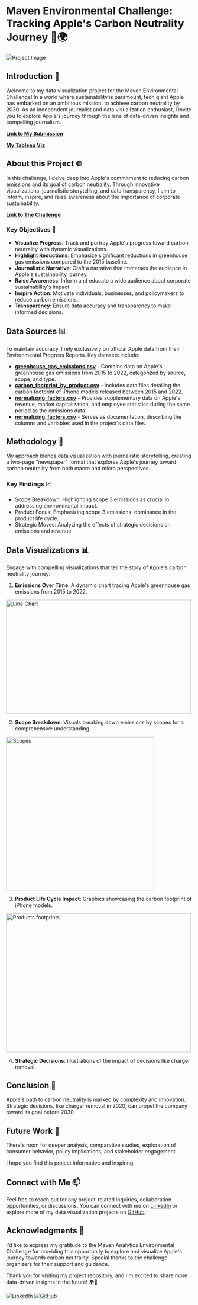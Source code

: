 # Maven Environmental Challenge: Tracking Apple's Carbon Neutrality Journey 🍏🌍

![Project Image](https://github.com/AmirFARES/Apple-Carbon-Neutral-Progress-Visualization/blob/main/imgs/apple%20company.jpg)

## Introduction 🌟

Welcome to my data visualization project for the Maven Environmental Challenge! In a world where sustainability is paramount, tech giant Apple has embarked on an ambitious mission: to achieve carbon neutrality by 2030. As an independent journalist and data visualization enthusiast, I invite you to explore Apple's journey through the lens of data-driven insights and compelling journalism.

**[Link to My Submission](https://mavenanalytics.io/project/9352)**

**[My Tableau Viz](https://public.tableau.com/views/MavenEnvironmentalChallengeApplesGreenhouseGasEmissions/Page1?:language=en-US&:display_count=n&:origin=viz_share_link)**

## About this Project 🌐

In this challenge, I delve deep into Apple's commitment to reducing carbon emissions and its goal of carbon neutrality. Through innovative visualizations, journalistic storytelling, and data transparency, I aim to inform, inspire, and raise awareness about the importance of corporate sustainability.

**[Link to The Challenge](https://mavenanalytics.io/challenges/maven-environmental-challenge/27)**

### Key Objectives 🎯

- **Visualize Progress**: Track and portray Apple's progress toward carbon neutrality with dynamic visualizations.
- **Highlight Reductions**: Emphasize significant reductions in greenhouse gas emissions compared to the 2015 baseline.
- **Journalistic Narrative**: Craft a narrative that immerses the audience in Apple's sustainability journey.
- **Raise Awareness**: Inform and educate a wide audience about corporate sustainability's impact.
- **Inspire Action**: Motivate individuals, businesses, and policymakers to reduce carbon emissions.
- **Transparency**: Ensure data accuracy and transparency to make informed decisions.

## Data Sources 📊

To maintain accuracy, I rely exclusively on official Apple data from their Environmental Progress Reports. Key datasets include:

- [**greenhouse_gas_emissions.csv**](./data/apple_emissions/greenhouse_gas_emissions.csv) - Contains data on Apple's greenhouse gas emissions from 2015 to 2022, categorized by source, scope, and type.
- [**carbon_footprint_by_product.csv**](./data/apple_emissions/carbon_footprint_by_product.csv) - Includes data files detailing the carbon footprint of iPhone models released between 2015 and 2022.
- [**normalizing_factors.csv**](./data/apple_emissions/normalizing_factors.csv) - Provides supplementary data on Apple's revenue, market capitalization, and employee statistics during the same period as the emissions data.
- [**normalizing_factors.csv**](./data/data_dictionary.csv) - Serves as documentation, describing the columns and variables used in the project's data files.

## Methodology 🚀

My approach blends data visualization with journalistic storytelling, creating a two-page "newspaper" format that explores Apple's journey toward carbon neutrality from both macro and micro perspectives.

### Key Findings 📈

- Scope Breakdown: Highlighting scope 3 emissions as crucial in addressing environmental impact.
- Product Focus: Emphasizing scope 3 emissions' dominance in the product life cycle.
- Strategic Moves: Analyzing the effects of strategic decisions on emissions and revenue.

## Data Visualizations 📊

Engage with compelling visualizations that tell the story of Apple's carbon neutrality journey:

1. **Emissions Over Time**: A dynamic chart tracing Apple's greenhouse gas emissions from 2015 to 2022.
<img src="https://github.com/AmirFARES/Apple-Carbon-Neutral-Progress-Visualization/blob/main/imgs/line%20chart.png" alt="Line Chart" width="500" height="308">

2. **Scope Breakdown**: Visuals breaking down emissions by scopes for a comprehensive understanding.
<img src="https://github.com/AmirFARES/Apple-Carbon-Neutral-Progress-Visualization/blob/main/imgs/scopes.png" alt="Scopes" width="400" height="415">

3. **Product Life Cycle Impact**: Graphics showcasing the carbon footprint of iPhone models.
<img src="https://github.com/AmirFARES/Apple-Carbon-Neutral-Progress-Visualization/blob/main/imgs/prodcts%20footprints.png" alt="Products footprints" width="500" height="375">

4. **Strategic Decisions**: Illustrations of the impact of decisions like charger removal.

## Conclusion 🌱

Apple's path to carbon neutrality is marked by complexity and innovation. Strategic decisions, like charger removal in 2020, can propel the company toward its goal before 2030.

## Future Work 🚧

There's room for deeper analysis, comparative studies, exploration of consumer behavior, policy implications, and stakeholder engagement.

I hope you find this project informative and inspiring.

## Connect with Me 📫

Feel free to reach out for any project-related inquiries, collaboration opportunities, or discussions. You can connect with me on [LinkedIn](https://www.linkedin.com/in/amir-f) or explore more of my data visualization projects on [GitHub](https://github.com/AmirFARES).

## Acknowledgments 🙏

I'd like to express my gratitude to the Maven Analytics Environmental Challenge for providing this opportunity to explore and visualize Apple's journey towards carbon neutrality. Special thanks to the challenge organizers for their support and guidance.

Thank you for visiting my project repository, and I'm excited to share more data-driven insights in the future! 🌍🍏

[![LinkedIn](https://img.shields.io/badge/LinkedIn-Connect-blue)](https://www.linkedin.com/in/amir-f)
[![GitHub](https://img.shields.io/badge/GitHub-Follow-green)](https://github.com/AmirFARES)
